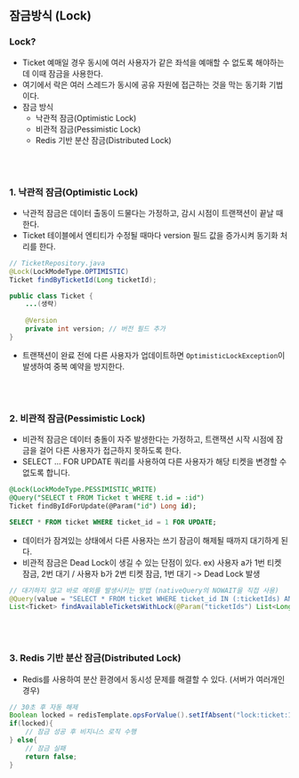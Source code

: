 
## 잠금방식 (Lock)

### Lock?

- Ticket 예매일 경우 동시에 여러 사용자가 같은 좌석을 예매할 수 없도록 해야하는데 이때 잠금을 사용한다.
- 여기에서 락은 여러 스레드가 동시에 공유 자원에 접근하는 것을 막는 동기화 기법이다.
- 잠금 방식
    - 낙관적 잠금(Optimistic Lock)
    - 비관적 잠금(Pessimistic Lock)
    - Redis 기반 분산 잠금(Distributed Lock)

</br></br>

### 1. 낙관적 잠금(Optimistic Lock)

- 낙관적 잠금은 데이터 출동이 드물다는 가정하고, 감시 시점이 트랜잭션이 끝날 때 한다.
- Ticket 테이블에서 엔티티가 수정될 때마다 version 필드 값을 증가시켜 동기화 처리를 한다.
```java
// TicketRepository.java
@Lock(LockModeType.OPTIMISTIC)
Ticket findByTicketId(Long ticketId);

public class Ticket {
    ...(생략)
    
    @Version
    private int version; // 버전 필드 추가
}
```
- 트랜잭션이 완료 전에 다른 사용자가 업데이트하면 `OptimisticLockException`이 발생하여 중복 예약을 방지한다.

</br></br>

### 2. 비관적 잠금(Pessimistic Lock)

- 비관적 잠금은 데이터 충돌이 자주 발생한다는 가정하고, 트랜잭션 시작 시점에 잠금을 걸어 다른 사용자가 접근하지 못하도록 한다.
- SELECT ... FOR UPDATE 쿼리를 사용하여  다른 사용자가 해당 티켓을 변경할 수 없도록 합니다.
```sql
@Lock(LockModeType.PESSIMISTIC_WRITE)
@Query("SELECT t FROM Ticket t WHERE t.id = :id")
Ticket findByIdForUpdate(@Param("id") Long id);

SELECT * FROM ticket WHERE ticket_id = 1 FOR UPDATE;
```
- 데이터가 잠겨있는 상태에서 다른 사용자는 쓰기 잠금이 해제될 때까지 대기하게 된다.
- 비관적 잠금은 Dead Lock이 생길 수 있는 단점이 있다. ex) 사용자 a가 1번 티켓 잠금, 2번 대기 / 사용자 b가 2번 티켓 잠금, 1번 대기 -> Dead Lock 발생
```java
// 대기하지 않고 바로 예외를 발생시키는 방법 (nativeQuery의 NOWAIT을 직접 사용)
@Query(value = "SELECT * FROM ticket WHERE ticket_id IN (:ticketIds) AND status = 'AVAILABLE' FOR UPDATE NOWAIT", nativeQuery = true)
List<Ticket> findAvailableTicketsWithLock(@Param("ticketIds") List<Long> ticketIds);
```

</br></br>

### 3. Redis 기반 분산 잠금(Distributed Lock)

- Redis를 사용하여 분산 환경에서 동시성 문제를 해결할 수 있다. (서버가 여러개인 경우)
```java
// 30초 후 자동 해제
Boolean locked = redisTemplate.opsForValue().setIfAbsent("lock:ticket:1", "locked", Duration.ofSeconds(30));
if(locked){
    // 잠금 성공 후 비지니스 로직 수행
} else{
    // 잠금 실패
    return false;    
}
```

